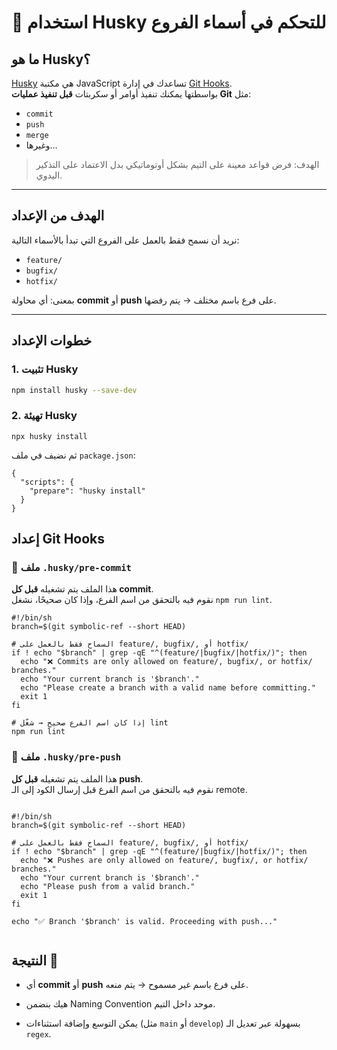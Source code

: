 # 🚀 استخدام Husky للتحكم في أسماء الفروع

## ما هو Husky؟
[Husky](https://typicode.github.io/husky) هي مكتبة JavaScript تساعدك في إدارة [Git Hooks](https://git-scm.com/docs/githooks).  
بواسطتها يمكنك تنفيذ أوامر أو سكربتات **قبل تنفيذ عمليات Git** مثل:  
- `commit`  
- `push`  
- `merge`  
- وغيرها...  

> الهدف: فرض قواعد معينة على التيم بشكل أوتوماتيكي بدل الاعتماد على التذكير اليدوي.

---

## الهدف من الإعداد
نريد أن نسمح فقط بالعمل على الفروع التي تبدأ بالأسماء التالية:  
- `feature/`  
- `bugfix/`  
- `hotfix/`  

بمعنى: أي محاولة **commit** أو **push** على فرع باسم مختلف → يتم رفضها.

---

## خطوات الإعداد

### 1. تثبيت Husky
```bash
npm install husky --save-dev

```

### 2. تهيئة Husky
```
npx husky install

```

ثم نضيف في ملف `package.json`:

```
{
  "scripts": {
    "prepare": "husky install"
  }
}

```

## إعداد Git Hooks

### 📌 ملف `.husky/pre-commit`

هذا الملف يتم تشغيله **قبل كل commit**.  
نقوم فيه بالتحقق من اسم الفرع، وإذا كان صحيحًا، نشغل `npm run lint`.

```
#!/bin/sh
branch=$(git symbolic-ref --short HEAD)

# السماح فقط بالعمل على feature/, bugfix/, أو hotfix/
if ! echo "$branch" | grep -qE "^(feature/|bugfix/|hotfix/)"; then
  echo "❌ Commits are only allowed on feature/, bugfix/, or hotfix/ branches."
  echo "Your current branch is '$branch'."
  echo "Please create a branch with a valid name before committing."
  exit 1
fi

# إذا كان اسم الفرع صحيح → شغّل lint
npm run lint

```

### 📌 ملف `.husky/pre-push`

هذا الملف يتم تشغيله **قبل كل push**.  
نقوم فيه بالتحقق من اسم الفرع قبل إرسال الكود إلى الـ remote.

```

#!/bin/sh
branch=$(git symbolic-ref --short HEAD)

# السماح فقط بالعمل على feature/, bugfix/, أو hotfix/
if ! echo "$branch" | grep -qE "^(feature/|bugfix/|hotfix/)"; then
  echo "❌ Pushes are only allowed on feature/, bugfix/, or hotfix/ branches."
  echo "Your current branch is '$branch'."
  echo "Please push from a valid branch."
  exit 1
fi

echo "✅ Branch '$branch' is valid. Proceeding with push..."


```
## النتيجة 🎉

- أي **commit** أو **push** على فرع باسم غير مسموح → يتم منعه.
    
- هيك بنضمن Naming Convention موحد داخل التيم.
    
- يمكن التوسع وإضافة استثناءات (مثل `main` أو `develop`) بسهولة عبر تعديل الـ `regex`.